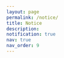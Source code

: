 ```yaml
---
layout: page
permalink: /notice/
title: Notice
description: 
notification: true 
nav: true
nav_order: 9
---
```


<!--
* **[2024-10-21]** We have announced the final results of the challenge in https://urgent-challenge.com/competitions/5#final_results.

* **[2024-09-22]** The blind test phase has officially ended. We will start the subjective evaluation soon.

* **[2024-09-20]** We have postponed the submission deadline by one day in the [`Timeline`](/urgent2024/timeline) tab to compensate for the laggy evaluation server.

* **[2024-09-19]** We have released the `blind test set` for the final-phase evaluation. Please visit the [`Data`](/urgent2024/data) tab for more information.

* **[2024-08-20]** We have released the `non-blind test set` for the second-phase evaluation. Please visit the [`Data`](/urgent2024/data) tab for more information.

* **[2024-07-17]** We have updated the [`Rules`](/urgent2024/rules) tab to mention that there are no latency or causality constraints in this challenge.

* **[2024-07-03]** We have updated the TF-GridNet baseline checkpoint in-place that has the same performance as in the leaderboard.

* **[2024-06-28]** We have provided an [URL](https://huggingface.co/wyz/tfgridnet_for_urgent24) to the TF-GridNet baseline checkpoint in the [`Baseline`](/urgent2024/baseline) tab.

* **[2024-06-26]** We have added [a quick tutorial on ESPnet](/urgent2024/espnet_tutorial) in the [`Baseline`](/urgent2024/baseline) tab.

* **[2024-06-22]** We have updated the [`Submission`](/urgent2024/submission) tab to emphasize that multiple registrations from different members in the same team are not allowed.

* **[2024-06-20]** We have launched the leaderboard and open the registration system for leaderboard submission! Please visit the [leaderboard page](/urgent2024/leaderboard/) for more information.
-->